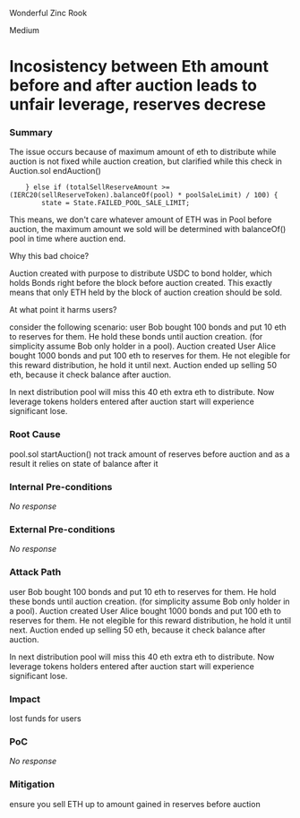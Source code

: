 Wonderful Zinc Rook

Medium

# Incosistency between Eth amount before and after auction leads to unfair leverage, reserves decrese

### Summary

The issue occurs because of maximum amount of eth to distribute while auction is not fixed while auction creation, but clarified while this check in Auction.sol endAuction()
```solidity
    } else if (totalSellReserveAmount >= (IERC20(sellReserveToken).balanceOf(pool) * poolSaleLimit) / 100) {
        state = State.FAILED_POOL_SALE_LIMIT;
```
This means, we don't care whatever amount of ETH was in Pool before auction, the maximum amount we sold will be determined with balanceOf() pool in time where auction end.
 
Why this bad choice?

Auction created with purpose to distribute USDC to bond holder, which holds Bonds right before the block before auction created. This exactly means that only ETH held by the block of auction creation should be sold.

At what point it harms users?

consider the following scenario:
user Bob bought 100 bonds and put 10 eth to reserves for them. He hold these bonds until auction creation. (for simplicity assume Bob only holder in a pool).
Auction created
User Alice bought 1000 bonds and put 100 eth to reserves for them. He not elegible for this reward distribution, he hold it until next.
Auction ended up selling 50 eth, because it check balance after auction.

In next distribution pool will miss this 40 eth extra eth to distribute.
Now leverage tokens holders entered after auction start will experience significant lose.

 

### Root Cause

pool.sol startAuction() not track amount of reserves before auction and as a result it relies on state of balance after it

### Internal Pre-conditions

_No response_

### External Pre-conditions

_No response_

### Attack Path

user Bob bought 100 bonds and put 10 eth to reserves for them. He hold these bonds until auction creation. (for simplicity assume Bob only holder in a pool).
Auction created
User Alice bought 1000 bonds and put 100 eth to reserves for them. He not elegible for this reward distribution, he hold it until next.
Auction ended up selling 50 eth, because it check balance after auction.

In next distribution pool will miss this 40 eth extra eth to distribute.
Now leverage tokens holders entered after auction start will experience significant lose.

### Impact

lost funds for users

### PoC

_No response_

### Mitigation

ensure you sell ETH up to amount gained in reserves before auction